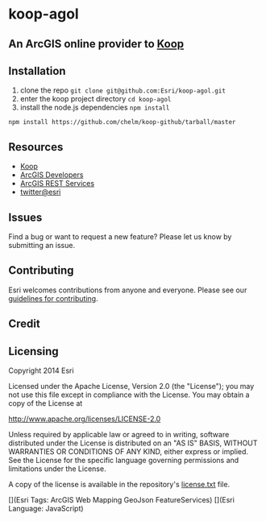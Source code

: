 # koop-agol
## An ArcGIS online provider to [Koop](https://github.com/Esri/koop) 


## Installation
1. clone the repo
   ```git clone git@github.com:Esri/koop-agol.git```
2. enter the koop project directory 
    ```cd koop-agol```
3. install the node.js dependencies
    ```npm install```


  ```npm install https://github.com/chelm/koop-github/tarball/master```

## Resources
* [Koop](https://github.com/Esri/koop)
* [ArcGIS Developers](http://developers.arcgis.com)
* [ArcGIS REST Services](http://resources.arcgis.com/en/help/arcgis-rest-api/)
* [twitter@esri](http://twitter.com/esri)

## Issues
Find a bug or want to request a new feature?  Please let us know by submitting an issue.

## Contributing
Esri welcomes contributions from anyone and everyone. Please see our [guidelines for contributing](https://github.com/esri/contributing).

## Credit

## Licensing
Copyright 2014 Esri

Licensed under the Apache License, Version 2.0 (the "License");
you may not use this file except in compliance with the License.
You may obtain a copy of the License at

   http://www.apache.org/licenses/LICENSE-2.0

Unless required by applicable law or agreed to in writing, software
distributed under the License is distributed on an "AS IS" BASIS,
WITHOUT WARRANTIES OR CONDITIONS OF ANY KIND, either express or implied.
See the License for the specific language governing permissions and
limitations under the License.

A copy of the license is available in the repository's [license.txt]( https://raw.github.com/Esri/koop-agol/master/license.txt) file.

[](Esri Tags: ArcGIS Web Mapping GeoJson FeatureServices)
[](Esri Language: JavaScript)
